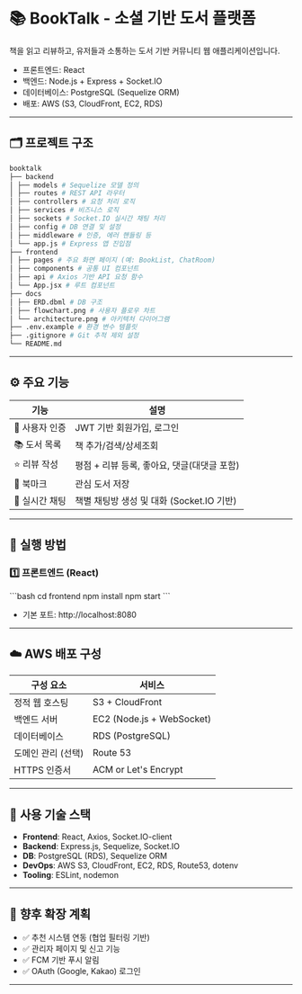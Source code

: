 # 📚 BookTalk - 소셜 기반 도서 플랫폼

책을 읽고 리뷰하고, 유저들과 소통하는 도서 기반 커뮤니티 웹 애플리케이션입니다.

- 프론트엔드: React
- 백엔드: Node.js + Express + Socket.IO
- 데이터베이스: PostgreSQL (Sequelize ORM)
- 배포: AWS (S3, CloudFront, EC2, RDS)

---

## 🗂 프로젝트 구조

```bash
booktalk
├── backend
│ ├── models # Sequelize 모델 정의
│ ├── routes # REST API 라우터
│ ├── controllers # 요청 처리 로직
│ ├── services # 비즈니스 로직
│ ├── sockets # Socket.IO 실시간 채팅 처리
│ ├── config # DB 연결 및 설정
│ ├── middleware # 인증, 에러 핸들링 등
│ └── app.js # Express 앱 진입점
├── frontend
│ ├── pages # 주요 화면 페이지 (예: BookList, ChatRoom)
│ ├── components # 공통 UI 컴포넌트
│ ├── api # Axios 기반 API 요청 함수
│ └── App.jsx # 루트 컴포넌트
├── docs
│ ├── ERD.dbml # DB 구조
│ ├── flowchart.png # 사용자 플로우 차트
│ └── architecture.png # 아키텍처 다이어그램
├── .env.example # 환경 변수 템플릿
├── .gitignore # Git 추적 제외 설정
└── README.md
``` 

---

## ⚙️ 주요 기능

| 기능 | 설명 |
|------|------|
| 🔐 사용자 인증 | JWT 기반 회원가입, 로그인 |
| 📚 도서 목록 | 책 추가/검색/상세조회 |
| ⭐ 리뷰 작성 | 평점 + 리뷰 등록, 좋아요, 댓글(대댓글 포함) |
| 📌 북마크 | 관심 도서 저장 |
| 💬 실시간 채팅 | 책별 채팅방 생성 및 대화 (Socket.IO 기반) |

---

## 🚀 실행 방법

### 1️⃣ 프론트엔드 (React)
\`\`\`bash
cd frontend
npm install
npm start
\`\`\`
- 기본 포트: http://localhost:8080





---

## ☁️ AWS 배포 구성

| 구성 요소 | 서비스 |
|-----------|--------|
| 정적 웹 호스팅 | S3 + CloudFront |
| 백엔드 서버 | EC2 (Node.js + WebSocket) |
| 데이터베이스 | RDS (PostgreSQL) |
| 도메인 관리 (선택) | Route 53 |
| HTTPS 인증서 | ACM or Let's Encrypt |

---

## 🧠 사용 기술 스택

- **Frontend**: React, Axios, Socket.IO-client
- **Backend**: Express.js, Sequelize, Socket.IO
- **DB**: PostgreSQL (RDS), Sequelize ORM
- **DevOps**: AWS S3, CloudFront, EC2, RDS, Route53, dotenv
- **Tooling**: ESLint, nodemon

---

## 📌 향후 확장 계획

- ✅ 추천 시스템 연동 (협업 필터링 기반)
- ✅ 관리자 페이지 및 신고 기능
- ✅ FCM 기반 푸시 알림
- ✅ OAuth (Google, Kakao) 로그인

---
